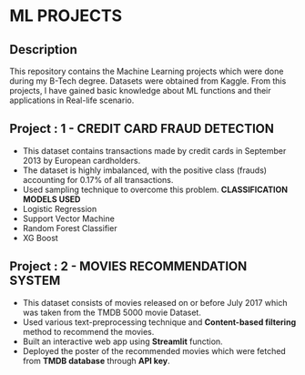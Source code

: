 # ML PROJECTS

## Description

This repository contains the Machine Learning projects which were done during my B-Tech degree. Datasets were obtained from Kaggle. From this projects, I have gained basic knowledge about ML functions and their applications in Real-life scenario.

## Project : 1 - CREDIT CARD FRAUD DETECTION


- This dataset contains transactions made by credit cards in September 2013 by European cardholders.
- The dataset is highly imbalanced, with the positive class (frauds) accounting for 0.17% of all transactions.
- Used sampling technique to overcome this problem.
**CLASSIFICATION MODELS USED**
- Logistic Regression
- Support Vector Machine
- Random Forest Classifier
- XG Boost

## Project : 2 - MOVIES RECOMMENDATION SYSTEM



- This dataset consists of movies released on or before July 2017 which was taken from the TMDB 5000 movie Dataset.
- Used various text-preprocessing technique and **Content-based filtering** method to recommend the movies.
- Built an interactive web app using **Streamlit** function.
- Deployed the poster of the recommended movies which were fetched from **TMDB database** through **API key**.
